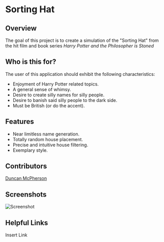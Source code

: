 # Sorting Hat

## Overview
The goal of this project is to create a simulation of the "Sorting Hat" from the hit film and book series _Harry Potter and the Philosopher is Stoned_

## Who is this for?
The user of this application should exhibit the following characteristics:
- Enjoyment of Harry Potter related topics.
- A general sense of whimsy.
- Desire to create silly names for silly people.
- Desire to banish said silly people to the dark side.
- Must be British (or do the accent).

## Features
- Near limitless name generation.
- Totally random house placement.
- Precise and intuitive house filtering.
- Exemplary style.

## Contributors
[Duncan McPherson](https://github.com/DuncanMcPherson903)

## Screenshots
![Screenshot](../img/Sorting_hat_landing.png)
 

## Helpful Links
Insert Link
